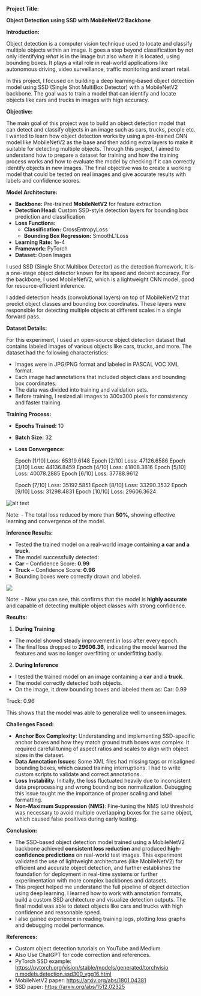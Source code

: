 ﻿**Project Title:** 

**Object Detection using SSD with MobileNetV2 Backbone** 

**Introduction:** 

Object detection is a computer vision technique used to locate and classify multiple objects within an image. It goes a step beyond classification by not only identifying *what* is in the image but also *where* it is located, using bounding boxes. It plays a vital role in real-world applications like autonomous driving, video surveillance, traffic monitoring and smart retail. 

In this project, I focused on building a deep learning-based object detection model using SSD (Single Shot MultiBox Detector) with a MobileNetV2 backbone. The goal was to train a model that can identify and locate objects like cars and trucks in images with high accuracy. 

**Objective:** 

The main goal of this project was to build an object detection model that can detect and classify objects in an image such as cars, trucks, people etc. I wanted to learn how object detection works by using a pre-trained CNN model like MobileNetV2 as the base and then adding extra layers to make it suitable for detecting multiple objects. Through this project, I aimed to understand how to prepare a dataset for training and how the training process works and how to evaluate the model by checking if it can correctly identify objects in new images. The final objective was to create a working model that could be tested on real images and give accurate results with labels and confidence scores. 

**Model Architecture:** 

- **Backbone:** Pre-trained **MobileNetV2** for feature extraction 
- **Detection Head:** Custom SSD-style detection layers for bounding box prediction and classification 
- **Loss Functions:** 
  - **Classification:** CrossEntropyLoss 
  - **Bounding Box Regression:** SmoothL1Loss 
- **Learning Rate:** 1e-4 
- **Framework:** PyTorch 
- **Dataset:** Open Images

I used SSD (Single Shot Multibox Detector) as the detection framework. It is a one-stage object detector known for its speed and decent accuracy. For the backbone, I used MobileNetV2, which is a lightweight CNN model, good for resource-efficient inference. 

I added detection heads (convolutional layers) on top of MobileNetV2 that predict object classes and bounding box coordinates. These layers were responsible for detecting multiple objects at different scales in a single forward pass. 

**Dataset Details:** 

For this experiment, I used an open-source object detection dataset that contains labeled images of various objects like cars, trucks, and more. The dataset had the following characteristics: 

- Images were in JPG/PNG format and labeled in PASCAL VOC XML format. 
- Each image had annotations that included object class and bounding box coordinates. 
- The data was divided into training and validation sets. 
- Before training, I resized all images to 300x300 pixels for consistency and faster training. 

**Training Process:** 

- **Epochs Trained:** 10 
- **Batch Size:** 32 
- **Loss Convergence:** 

  Epoch [1/10]               Loss: 65319.6148   Epoch [2/10]               Loss: 47126.6586   Epoch [3/10]               Loss: 44136.8459   Epoch [4/10]               Loss: 41808.3816   Epoch [5/10]               Loss: 40078.2885   Epoch [6/10]               Loss: 37788.9612   

  Epoch [7/10]               Loss: 35192.5851   Epoch [8/10]               Loss: 33290.3532   Epoch [9/10]               Loss: 31298.4831   Epoch [10/10]             Loss: 29606.3624   

![alt text](Aspose.Words.4caf4d9d-8407-4d1c-a9fb-2abfb0084843.001.jpeg)

Note: - The total loss reduced by more than **50%,** showing effective learning and convergence of the model. 

**Inference Results:** 

- Tested the trained model on a real-world image containing **a** **car and a truck**. 
- The model successfully detected: 
- **Car** – Confidence Score: **0.99** 
- **Truck** – Confidence Score: **0.96** 
- Bounding boxes were correctly drawn and labeled. 

![](Aspose.Words.4caf4d9d-8407-4d1c-a9fb-2abfb0084843.002.jpeg)

Note: - Now you can see, this confirms that the model is **highly accurate** and capable of detecting multiple object classes with strong confidence. 

**Results:** 

1) **During Training** 
- The model showed steady improvement in loss after every epoch. 
- The final loss dropped to **29606.36**, indicating the model learned the features and was no longer overfitting or underfitting badly. 
2) **During Inference** 
- I tested the trained model on an image containing a **car** and a **truck**. 
- The model correctly detected both objects. 
- On the image, it drew bounding boxes and labeled them as: Car: 0.99 

Truck: 0.96 

This shows that the model was able to generalize well to unseen images. 

**Challenges Faced:** 

- **Anchor Box Complexity**: Understanding and implementing SSD-specific anchor boxes and how they match ground truth boxes was complex. It required careful tuning of aspect ratios and scales to align with object sizes in the dataset. 
- **Data Annotation Issues**: Some XML files had missing tags or misaligned bounding boxes, which caused training interruptions. I had to write custom scripts to validate and correct annotations. 
- **Loss Instability**: Initially, the loss fluctuated heavily due to inconsistent data preprocessing and wrong bounding box normalization. Debugging this issue taught me the importance of proper scaling and label formatting. 
- **Non-Maximum Suppression (NMS)**: Fine-tuning the NMS IoU threshold was necessary to avoid multiple overlapping boxes for the same object, which caused false positives during early testing. 

**Conclusion:** 

- The SSD-based object detection model trained using a MobileNetV2 backbone achieved **consistent loss reduction** and produced **high- confidence predictions** on real-world test images. This experiment validated the use of lightweight architectures (like MobileNetV2) for efficient and accurate object detection, and further establishes the foundation for deployment in real-time systems or further experimentation with more complex backbones and datasets. 
- This project helped me understand the full pipeline of object detection using deep learning. I learned how to work with annotation formats, build a custom SSD architecture and visualize detection outputs. The final model was able to detect objects like cars and trucks with high confidence and reasonable speed. 
- I also gained experience in reading training logs, plotting loss graphs and debugging model performance. 

**References:** 

- Custom object detection tutorials on YouTube and Medium. 
- Also Use ChatGPT for code correction and references. 
- PyTorch SSD example:  [https://pytorch.org/vision/stable/models/generated/torchvisio n.models.detection.ssd300_vgg16.html ](https://pytorch.org/vision/stable/models/generated/torchvision.models.detection.ssd300_vgg16.html) 
- MobileNetV2 paper: [ https://arxiv.org/abs/1801.04381 ](https://arxiv.org/abs/1801.04381) 
- SSD paper: [ https://arxiv.org/abs/1512.02325 ](https://arxiv.org/abs/1512.02325) 
